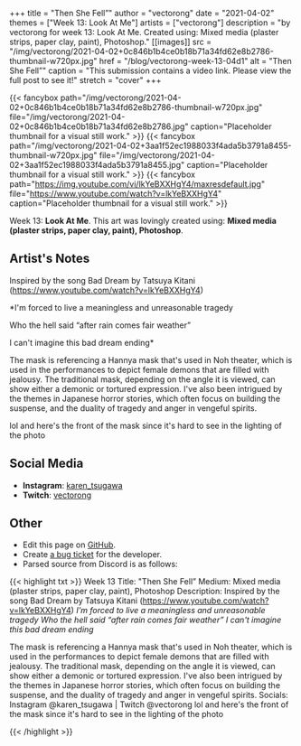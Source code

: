 +++
title =       "Then She Fell”"
author =      "vectorong"
date =        "2021-04-02"
themes =      ["Week 13: Look At Me"]
artists =     ["vectorong"]
description = "by vectorong for week 13: Look At Me. Created using: Mixed media (plaster strips, paper clay, paint), Photoshop."
[[images]]
      src = "/img/vectorong/2021-04-02+0c846b1b4ce0b18b71a34fd62e8b2786-thumbnail-w720px.jpg"
      href = "/blog/vectorong-week-13-04d1"
      alt = "Then She Fell”"
      caption = "This submission contains a video link. Please view the full post to see it!"
      stretch = "cover"
+++

{{< fancybox path="/img/vectorong/2021-04-02+0c846b1b4ce0b18b71a34fd62e8b2786-thumbnail-w720px.jpg" file="/img/vectorong/2021-04-02+0c846b1b4ce0b18b71a34fd62e8b2786.jpg" caption="Placeholder thumbnail for a visual still work." >}}
{{< fancybox path="/img/vectorong/2021-04-02+3aa1f52ec1988033f4ada5b3791a8455-thumbnail-w720px.jpg" file="/img/vectorong/2021-04-02+3aa1f52ec1988033f4ada5b3791a8455.jpg" caption="Placeholder thumbnail for a visual still work." >}}
{{< fancybox path="https://img.youtube.com/vi/lkYeBXXHgY4/maxresdefault.jpg" file="https://www.youtube.com/watch?v=lkYeBXXHgY4" caption="Placeholder thumbnail for a visual still work." >}}


Week 13: **Look At Me**. This art was lovingly created using: **Mixed media (plaster strips, paper clay, paint), Photoshop**.

## Artist's Notes

Inspired by the song Bad Dream by Tatsuya Kitani (https://www.youtube.com/watch?v=lkYeBXXHgY4)

*I'm forced to live a meaningless and unreasonable tragedy

Who the hell said “after rain comes fair weather”

I can't imagine this bad dream ending*

The mask is referencing a Hannya mask that's used in Noh theater, which is used in the performances to depict female demons that are filled with jealousy. The traditional mask, depending on the angle it is viewed, can show either a demonic or tortured expression. I've also been intrigued by the themes in Japanese horror stories, which often focus on building the suspense, and the duality of tragedy and anger in vengeful spirits.

lol and here's the front of the mask since it's hard to see in the lighting of the photo

## Social Media

- **Instagram**: <a href='https://instagram.com/karen_tsugawa' target='_blank'>karen_tsugawa</a>
- **Twitch**: <a href='https://twitch.tv/vectorong' target='_blank'>vectorong</a>

## Other

- Edit this page on [GitHub](https://github.com/teaminkling/web-refresh/edit/main/content/blog/vectorong-week-13-04d1.md).
- Create [a bug ticket](https://github.com/teaminkling/web-refresh/issues/new?assignees=&labels=bug&template=problem-report.md&title=) for the developer.
- Parsed source from Discord is as follows:

{{< highlight txt >}}
Week 13
Title: "Then She Fell”
Medium: Mixed media (plaster strips, paper clay, paint), Photoshop
Description:
Inspired by the song Bad Dream by Tatsuya Kitani (https://www.youtube.com/watch?v=lkYeBXXHgY4)
*I'm forced to live a meaningless and unreasonable tragedy
Who the hell said “after rain comes fair weather”
I can't imagine this bad dream ending*

The mask is referencing a Hannya mask that's used in Noh theater, which is used in the performances to depict female demons that are filled with jealousy. The traditional mask, depending on the angle it is viewed, can show either a demonic or tortured expression. I've also been intrigued by the themes in Japanese horror stories, which often focus on building the suspense, and the duality of tragedy and anger in vengeful spirits.
Socials: Instagram @karen_tsugawa  |  Twitch @vectorong
lol and here's the front of the mask since it's hard to see in the lighting of the photo

{{< /highlight >}}